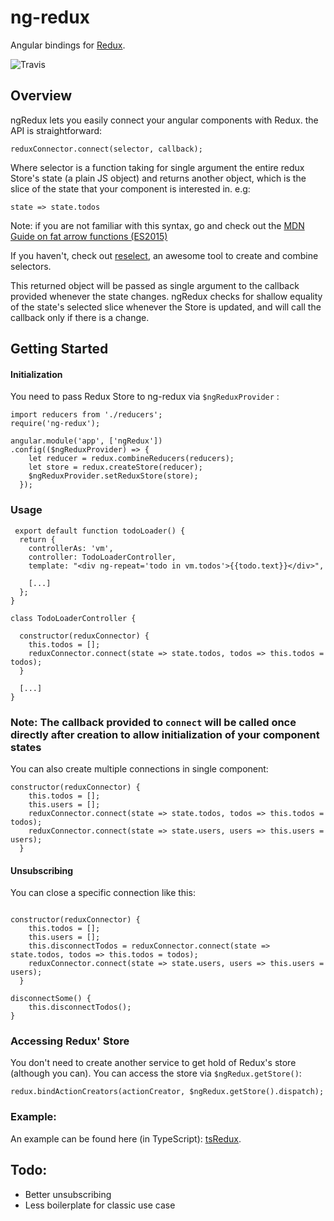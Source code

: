 # ng-redux
Angular bindings for [Redux](https://github.com/gaearon/redux).

![Travis](https://travis-ci.org/wbuchwalter/ng-redux.svg?branch=master)

## Overview

ngRedux lets you easily connect your angular components with Redux.
the API is straightforward: 

```JS
reduxConnector.connect(selector, callback);
```

Where selector is a function taking for single argument the entire redux Store's state (a plain JS object) and returns another object, which is the slice of the state that your component is interested in.
e.g:
```JS
state => state.todos
```
Note: if you are not familiar with this syntax, go and check out the [MDN Guide on fat arrow  functions (ES2015)](https://developer.mozilla.org/en-US/docs/Web/JavaScript/Reference/Functions/Arrow_functions)

If you haven't, check out [reselect](https://github.com/faassen/reselect), an awesome tool to create and combine selectors.


This returned object will be passed as single argument to the callback provided whenever the state changes.
ngRedux checks for shallow equality of the state's selected slice whenever the Store is updated, and will call the callback only if there is a change.


## Getting Started

#### Initialization
You need to pass Redux Store to ng-redux via ```$ngReduxProvider``` :

```JS
import reducers from './reducers';
require('ng-redux');

angular.module('app', ['ngRedux'])
.config(($ngReduxProvider) => {
    let reducer = redux.combineReducers(reducers);
    let store = redux.createStore(reducer);  
    $ngReduxProvider.setReduxStore(store);
  });
``` 

### Usage
```JS
 export default function todoLoader() {
  return {
    controllerAs: 'vm',
    controller: TodoLoaderController,
    template: "<div ng-repeat='todo in vm.todos'>{{todo.text}}</div>",
    
    [...]
  };
}
 
class TodoLoaderController {    

  constructor(reduxConnector) {
    this.todos = [];
    reduxConnector.connect(state => state.todos, todos => this.todos = todos);
  }
  
  [...]
}
```

### Note: The callback provided to ```connect``` will be called once directly after creation to allow initialization of your component states



You can also create multiple connections in single component:

```JS
constructor(reduxConnector) {
    this.todos = [];
    this.users = [];
    reduxConnector.connect(state => state.todos, todos => this.todos = todos);
    reduxConnector.connect(state => state.users, users => this.users = users);
  }
```


#### Unsubscribing

You can close a specific connection like this:

```JS

constructor(reduxConnector) {
    this.todos = [];
    this.users = [];
    this.disconnectTodos = reduxConnector.connect(state => state.todos, todos => this.todos = todos);
    reduxConnector.connect(state => state.users, users => this.users = users);
  }
  
disconnectSome() {
    this.disconnectTodos();
}

```


### Accessing Redux' Store
You don't need to create another service to get hold of Redux's store (although you can).
You can access the store via ```$ngRedux.getStore()```:

```JS 
redux.bindActionCreators(actionCreator, $ngRedux.getStore().dispatch);
```


### Example:
An example can be found here (in TypeScript): [tsRedux](https://github.com/wbuchwalter/tsRedux/blob/master/src/components/regionLister.ts).


## Todo:
- Better unsubscribing
- Less boilerplate for classic use case

